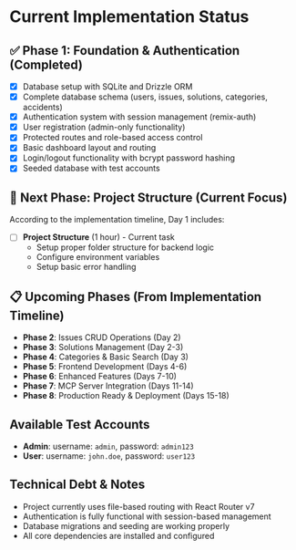 # Current Implementation Status

## ✅ Phase 1: Foundation & Authentication (Completed)
- [x] Database setup with SQLite and Drizzle ORM
- [x] Complete database schema (users, issues, solutions, categories, accidents)
- [x] Authentication system with session management (remix-auth)
- [x] User registration (admin-only functionality)
- [x] Protected routes and role-based access control
- [x] Basic dashboard layout and routing
- [x] Login/logout functionality with bcrypt password hashing
- [x] Seeded database with test accounts

## 🚧 Next Phase: Project Structure (Current Focus)
According to the implementation timeline, Day 1 includes:
- [ ] **Project Structure** (1 hour) - Current task
  - Setup proper folder structure for backend logic
  - Configure environment variables
  - Setup basic error handling

## 📋 Upcoming Phases (From Implementation Timeline)
- **Phase 2**: Issues CRUD Operations (Day 2)
- **Phase 3**: Solutions Management (Day 2-3)
- **Phase 4**: Categories & Basic Search (Day 3)
- **Phase 5**: Frontend Development (Days 4-6)
- **Phase 6**: Enhanced Features (Days 7-10)
- **Phase 7**: MCP Server Integration (Days 11-14)
- **Phase 8**: Production Ready & Deployment (Days 15-18)

## Available Test Accounts
- **Admin**: username: `admin`, password: `admin123`
- **User**: username: `john.doe`, password: `user123`

## Technical Debt & Notes
- Project currently uses file-based routing with React Router v7
- Authentication is fully functional with session-based management
- Database migrations and seeding are working properly
- All core dependencies are installed and configured